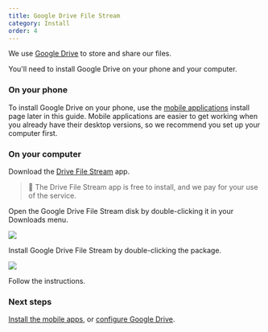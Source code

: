 ```yaml
---
title: Google Drive File Stream
category: Install
order: 4
---
```

We use [Google Drive](https://www.google.com/drive/) to store and share our files.

You'll need to install Google Drive on your phone and your computer.

### On your phone
To install Google Drive on your phone, use the [mobile applications]() install page later in this guide. Mobile applications are easier to get working when you already have their desktop versions, so we recommend you set up your computer first.

### On your computer
Download the [Drive File Stream](https://dl.google.com/drive-file-stream/GoogleDriveFileStream.dmg) app.

> 🚩 The Drive File Stream app is free to install, and we pay for your use of the service.

Open the Google Drive File Stream disk by double-clicking it in your Downloads menu.

![](//placehold.it/800x600)

Install Google Drive File Stream by double-clicking the package.

![](//placehold.it/800x600)

Follow the instructions.

### Next steps
[Install the mobile apps](../../1-install/mobile/), or [configure Google Drive](../../2-configure/google-drive/).